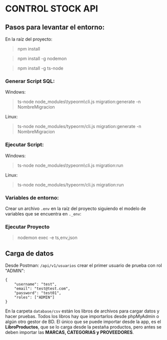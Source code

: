 
#  CONTROL STOCK API

  

##  Pasos para levantar el entorno:

En la raíz del proyecto:

>  npm install

>  npm install -g nodemon

>  npm install -g ts-node
 
###  Generar Script SQL:

Windows:
>  ts-node node_modules\typeorm\cli.js migration:generate -n NombreMigracion

Linux:
>  ts-node node_modules/typeorm/cli.js migration:generate -n NombreMigracion

###  Ejecutar Script:

Windows:
>  ts-node node_modules\typeorm\cli.js migration:run

Linux:
>  ts-node node_modules/typeorm/cli.js migration:run

###  Variables de entorno:

Crear un archivo `.env` en la raíz del proyecto siguiendo el modelo de variables que se encuentra en `._env`:

###  Ejecutar Proyecto

>  nodemon exec -e ts,env,json

## Carga de datos

Desde Postman: `/api/v1/usuarios` crear el primer usuario de prueba con rol "ADMIN":

```
{
    "username": "test",
    "email": "test@test.com",
    "password": "test01",
    "roles": ["ADMIN"]
}
```

En la carpeta `database/csv` están los libros de archivos para cargar datos y hacer pruebas.
Todos los libros hay que importarlos desde phpMyAdmin o algún otro gestor de BD. El único 
que se puede importar desde la app, es el **LibroProductos**, que se lo carga desde la pestaña productos, pero antes se deben importar las **MARCAS, CATEGORIAS y PROVEEDORES**. 

